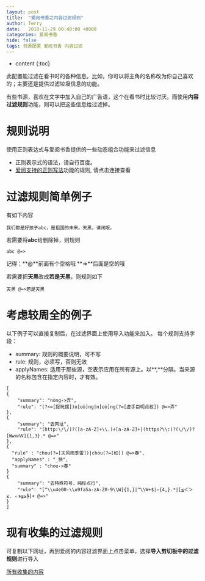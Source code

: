 ```yaml
---
layout: post
title:  "爱阅书香之内容过滤规则"
author: Terry
date:   2018-11-29 00:40:00 +0800
categories: 爱阅书香
hide: false
tags: 书源配置 爱阅书香 内容过滤
---
```

 
* content
{:toc}


此配置能过滤在看书时的各种信息。比如，你可以将主角的名称改为你自己喜欢的；主要还是提供过滤垃圾信息的功能。

有些书源，喜欢在文字中加入自己的广告语，这个在看书时比较讨厌。而使用**内容过滤规则**功能，则可以把这些信息给过滤掉。






# 规则说明

使用正则表达式与爱阅书香提供的一些动态组合功能来过滤信息

* 正则表示式的语法，请自行百度。
* [爱阅支持的正则写法](/2019/02/03/regex-parser/)功能的规则, 请点击连接查看

# 过滤规则简单例子

有如下内容

```
我们都是好孩子abc，是祖国的未来。天黑，请闭眼。
```

若需要将**abc**给删除掉，则规则

```
abc @=>
```

记得：**@**前面有个空格哦 **=>**后面是空的哦

若需要把**天黑**改成**若是天黑**，则规则如下

```
天黑 @=>若是天黑
```



# 考虑较周全的例子

以下例子可以直接复制后，在过滤界面上使用导入功能来加入。
每个规则支持字段：
* summary: 规则的概要说明，可不写
* rule: 规则，必须写，否则无效
* applyNames: 适用于那些源，空表示应用在所有源上。以**,**分隔。当来源的名称包含在指定内容时，才有效。

```
[
{
    "summary": "nòng->弄",
    "rule": "(?<=[捉玩摆])n[oò]ng|n[oò]ng(?=[虚手臣明点权]) @=>弄"
},
{
    "summary": "去网址",
    "rule": "(http:\/\/)?([a-zA-Z]+\\.)+[a-zA-Z]+|(https?\\:)?(\/\/)?[WwｗＷ]{1,3}.* @=>"
},
{
  "rule" : "chou(?=[天风雨季雷])|chou(?=[如]) @=>春",
  "applyNames" : "_快",
  "summary" : "chou->春"
}
{
    "summary": "去特殊符号，纯标点行",
    "rule": "[^\\u4e00-\\u9fa5a-zA-Z0-9\\W]{1,}|^\\W+$|—{4,}.*|[≦＜＞≤．﹤≯≧≥┡]+ @=>"
}
]
```

# 现有收集的过滤规则 

可复制以下网址，再到爱阅的内容过滤界面上点击菜单，选择**导入剪切板中的过滤规则**进行导入

[所有收集的内容](/files/contentFilters.json)
